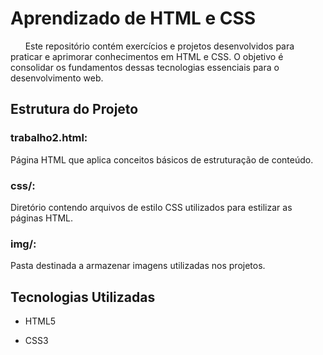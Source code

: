 # Aprendizado de HTML e CSS
&nbsp; &nbsp; &nbsp; Este repositório contém exercícios e projetos desenvolvidos para praticar e aprimorar conhecimentos em HTML e CSS. O objetivo é consolidar os fundamentos dessas tecnologias essenciais para o desenvolvimento web.

## Estrutura do Projeto
### trabalho2.html: 
Página HTML que aplica conceitos básicos de estruturação de conteúdo.

### css/: 
Diretório contendo arquivos de estilo CSS utilizados para estilizar as páginas HTML.

### img/: 
Pasta destinada a armazenar imagens utilizadas nos projetos.

## Tecnologias Utilizadas
* HTML5

* CSS3
